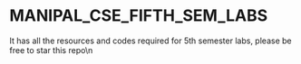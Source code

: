 # MANIPAL_CSE_FIFTH_SEM_LABS
It has all the resources and codes required for 5th semester labs, 
please be free to star this repo\n
